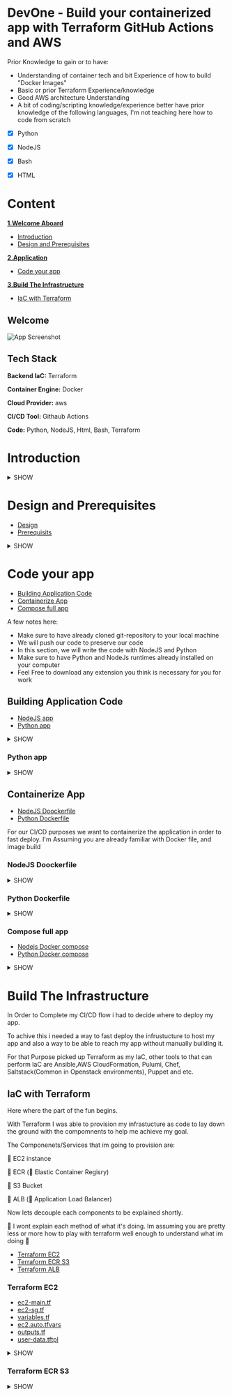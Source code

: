 # DevOne - Build your containerized app with Terraform GitHub Actions and AWS 
Prior Knowledge to gain or to have:

 - Understanding of container tech and bit Experience of how to build "Docker Images"
 - Basic or prior Terraform Experience/knowledge 
 - Good AWS architecture Understanding
 - A bit of coding/scripting knowledge/experience better have prior knowledge of the following languages, I'm not teaching here how to code from scratch
- [x] Python
- [x] NodeJS
- [x] Bash
- [x] HTML


# Content
**[1.Welcome Aboard](#Welcome-Aboard)**
  * [Introduction](#Introduction)  
  * [Design and Prerequisites](#Design-and-Prerequisites)
    
**[2.Application](#Application)**
  * [Code your app](#Code-your-app)
    
**[3.Build The Infrastructure](#Build-The-Infrastructure)**
  * [IaC with Terraform](#IaC-With-Terraform)
    

## Welcome 

![App Screenshot](https://miro.medium.com/v2/resize:fit:1400/1*vInU1g_2FavT-JuV06XwbQ.jpeg)

## Tech Stack  

**Backend IaC:** Terraform

**Container Engine:** Docker

**Cloud Provider:** aws 

**CI/CD Tool:** Githaub Actions

**Code:** Python, NodeJS, Html, Bash, Terraform



# Introduction 
<details><summary>SHOW</summary>

Hello guys, My name is Oren, I am Linux System and infra Engineer who likes the DevOps field.
To combine endpoints systems, and make life easy with good automation and agility mind-set.
From code to opeartion.

I'm here to guide you through, step by step
for Deploying a Simple full CI/CD pipeline, which includes hot topic techs . . .
And most industry-standard tools out there. 

</details> 


# Design and Prerequisites 
* [Design](#Design)
* [Prerequisits](#Prerequisites)

<details><summary>SHOW</summary>

## Design
\\
 lets talk about  Design First 


We Need to perform the following:

    - Building Docker images, 
    
    - Writing the code for our app,
    
    - Using Terraform, and using a CI/CD to deploy our code more efficiently

    - The right idea is that we need to build and store images, then store files app related, and then make a single point that will host of docker containers and will be able to pull files from storage/repos for what we need.
    \
\
    Seebelowo the  Architecture flow:
![image](https://github.com/orenr2301/devone/assets/117763723/6042d14a-d64a-4442-a01e-4d750c3bc2df)

\\

## Prerequisites

1. You need to have an AWS account

   1.1 From your AWS account IAM create an Access and Secret Key

   1.2 Download aws-cli to your pc
2. Visual Studio Code

   2.1 Installed code runtime in order to local machine to  compile our code for test purposes
    2.2 Add interpreterss to  local machine PATH environmentt  
4. Githab Account
5. Terraform Cli - You would like to test Terraform from your local machine to check your code   
6. Coffee and something to eat Next To You. 

</details> 




# Code your app

* [Building Application Code](#Building-Application-Code)
* [Containerize App](#Containerize-App)
* [Compose full app](#Compose-full-app)

A few notes here:

  - Make sure to have already cloned git-repository to your local machine
  - We will push our code to preserve our code
  - In this section, we will write the code with NodeJS and Python
  - Make sure to have Python and NodeJs runtimes already installed on your computer
  - Feel Free to download any extension you think is necessary for you for work


## Building Application Code
* [NodeJS app](#NodeJS-app)
* [Python app](#Python-app)

 <details><summary>SHOW</summary>

### NodeJS app


* Note - since I'm not doing think in NodeJS I took the final absolute code from ChatGTP (Im not familiar with nodeJS that good)

 Our Goal Here is to create a nodejs app that connects to MongoDB container and fetches apples quantity


![image](https://github.com/orenr2301/devone/assets/117763723/f3972ef1-27a4-4dbc-b11d-7cb9ddbeee54)

```javascript
const express = require('express');
const MongoClient = require('mongodb').MongoClient;

const app = express();
const port = 80;

// MongoDB connection URL
const url = 'mongodb://admin:admin@mongodb:27017';
// Database name
const dbName = 'docker_db';

app.get('/', (req, res) => {
  // Connect to MongoDB
  MongoClient.connect(url, (err, client) => {
    if (err) {
      console.error('Error connecting to MongoDB:', err);
      res.send('Error connecting to MongoDB');
      return;
    }

    // Access the "fruits" collection
    const db = client.db(dbName);
    const collection = db.collection('fruits');

    // Find the document with name "apples"
    collection.findOne({ name: 'apples' }, (err, result) => {
      if (err) {
        console.error('Error querying MongoDB:', err);
        res.send('Error querying MongoDB');
        return;
      }

      // Display the quantity of apples in HTML
      const applesQty = result ? result.qty : 'N/A';
      const html = `<h1>Quantity of Apples: ${applesQty}</h1>`;
      res.send(html);

      // Close the MongoDB connection gp
      client.close();
    });
  });
});

app.listen(port, '0.0.0.0', ()=> {
  console.log(`App listening at http://localhost:${port}`);
});
```

Lets make a short review of some points: 


* We are using two modules here: express and Mongo
* Express is the web page html module, its minimal and
* mongo which helps us connect to MongoDB database
* This code is taken from ChatGPT since I'm not usually coding with nodejs.

  I was able to learn and write the code by myself for it, but I had some syntax issues, that alone prevented me to get what I wanted.

  I could've solved it alone, but it was time-consuming so I  took the help of ChatGTP
 
</details>

### Python app
<details><summary>SHOW</summary>
* Since im more fammiliar with python and work with it more often, obviously i will feel more comfortable with it.

  SoIi took all the NodeJS code and Converted it to python to reflect same action and wanted outcome, and also for just in case the NodeJS app wont work.

* This Time we are using flask and pymongo modules, ChatGPT was not involved this time

  
```python
from flask import Flask
from pymongo import MongoClient

app = Flask(__name__)
port = 80
url = "mongodb://admin:admin@mongodb:27017"
db_name = "docker_db"

@app.route("/")
def get_apples_quantity():
   
    client = MongoClient(url)
    db = client[db_name]
    collection = db["fruits"]

   
    result = collection.find_one({"name": "apples"})

    
    apples_qty = result["qty"] if result else "N/A"
    html = f"<h1>Quantity of Apples: {apples_qty}</h1>"

    client.close()

    return html

if __name__ == "__main__":
    app.run(host="0.0.0.0", port=port)

```


* Take a good look over these url we will need it to reference something else
  ~~~bash
   url = "mongodb://admin:admin@mongodb:27017"
  ~~~
</details>


## Containerize App
* [NodeJS Doockerfile](#[NodeJS-Doockerfile)
* [Python Dockerfile](#Python-Dockerfile)



For our CI/CD purposes we want to containerize the application in order to fast deploy. I'm Assuming you are already familiar with Docker file, and image build

### NodeJS Doockerfile
<details><summary>SHOW</summary>

Below NodeJS Docker file

~~~bash
FROM node:14

WORKDIR /app

COPY package.json ./

RUN npm install

COPY . .

ENV MONGO_INITDB_ROOT_PASSWORD=admin
ENV MONGO_INITDB_ROOT_USERNAME=admin

EXPOSE 80

CMD ["node", "app.js"]
~~~
</details>


### Python Dockerfile
<details><summary>SHOW</summary>

~~~bash
FROM python:3.9

WORKDIR /app

COPY requirements.txt .

RUN pip install --no-cache-dir -r requirements.txt

COPY . .

ENV MONGO_URL="mongodb://mongodb:27017"
ENV DB_NAME="docker_db"
ENV MONGO_INITDB_ROOT_PASSWORD=admin
ENV MONGO_INITDB_ROOT_USERNAME=admin

EXPOSE 80

CMD ["python", "app.py"]
~~~

</details>

### Compose full app

* [Nodejs Docker compose](#Nodejs-Docker-compose)
* [Python Docker compose](#Python-Docker-compose)
<details><summary>SHOW</summary>
After building the wanted images, we would like to make a single run to deploy our app with mongo image to be our databse which will host our data to be fetched from the nodejs application be built earlier.

Remeber we built only the app. for the mongodb container we will have a container which we will insert the data with js init file.

#### Nodejs Docker compose
~~~bash
version: "3.3"

services:
  app:
    container_name: node-app
    image: nodejsapp:1
    ports:
    - 80:80
    networks:
    - octo_network

  mongodb:
    container_name: mongodb
    image: mongo
    ports:
    - 27017:27017
    restart: always
    environment:
      - MONGO_INITDB_ROOT_USERNAME=admin
      - MONGO_INITDB_ROOT_PASSWORD=admin
    volumes:
    - ./mongo-init.js:/docker-entrypoint-initdb.d/mongo-init.js
    networks:
    - octo_network


networks:
  octo_network:
      external: true
~~~

#### Python docker compose

~~~bash
version: "3.8"

services:
  app:
    container_name: py-app
    image: octo:3
    ports:
    - 80:80
    networks:
    - my_network

  mongodb:
    container_name: mongodb
    image: mongo
    ports:
    - 27017:27017
    restart: always
    environment:
      - MONGO_INITDB_ROOT_USERNAME=admin
      - MONGO_INITDB_ROOT_PASSWORD=admin
    volumes:
      #- mongoDB:/data/db
    - ./mongo-init.js:/docker-entrypoint-initdb.d/mongo-init.js
    networks:
    - my_network


      #volumes:
      #mongoDB: {}

networks:
  my_network:
      external: true
~~~
</details>

# Build The Infrastructure

In Order to Complete my CI/CD flow i had to decide where to deploy my app.

To achive this i needed a way to fast deploy the infrustucture to host my app and also a way to be able to reach my app without manually building it.

For that Purpose picked up Terraform as my IaC, other tools to that can perform IaC are Ansible,AWS CloudFormation, Pulumi, Chef, Saltstack(Common in Openstack environments), Puppet and etc.

## IaC with Terraform

Here where the part of the fun begins.



With Terraform I was able to provision my infrastucture as code to lay down the ground with the compomnents to help me achieve my goal.

The Componenets/Services that im going to provision are:

:diamond_shape_with_a_dot_inside: EC2 instance

:diamond_shape_with_a_dot_inside: ECR (:small_blue_diamond: Elastic Container Regisry)

:diamond_shape_with_a_dot_inside: S3 Bucket

:diamond_shape_with_a_dot_inside: ALB (:small_blue_diamond: Application Load Balancer)


Now lets decouple each components to be explained shortly.

:sparkler: I wont explain each method of  what it's doing. Im assuming you are pretty less or more how to play with terraform well enough to understand what im doing :sparkler:


* [Terraform EC2](#Terraform-EC2)
* [Terraform ECR S3](#Terraform-ECR-S3)
* [Terraform ALB](#Terraform-ALB)



### Terraform EC2

* [ec2-main.tf](#ec2-main.tf)
* [ec2-sg.tf](#ec2-sg.tf)
* [variables.tf](#variables.tf)
* [ec2.auto.tfvars](#ec2.auto.tfvars)
* [outputs.tf](#outputs.tf)
* [user-data.tftpl](#user-data.tftpl)
  
<details><summary>SHOW</summary>


Our App will be hosted over docker container on EC2 instance. Therefor i will have to deploy it to my aws account, wanted vpc, security group, policies, IAM roles and user-data to make sure the instance is ready to response to my request when deploy finish so i can say "Look mom. . . no hands at all :smiley:"



#### ec2-main.tf

Short Overview:

:basketball: Provider is AWS since im deploying to AWS


:basketball: Creating a template file which store my user data bash script for the ec2 cloud-init at startup


:basketball: Creating the ec2 instance resource with the basic attributes, which ami, which vpc to deploy, the security group to be attached, the instance role to be added, the ssh key pair name, and user-data to use from within respective file including vars which im using in the tptpl file itself


```hcl

terraform {
  required_providers {
    aws = {
        source = "hashicorp/aws"
        version = "~> 3.0"
    }
  }
}

provider "aws" {
    access_key = var.aws_access_key
    secret_key = var.aws_secret_key
    region = "eu-central-1"
    profile = "default"
}


data "template_file" "ecr-init" {
  template = "user-data.tpl"

}

resource "aws_instance" "octo" {
  ami = data.aws_ami.octo_ami.id
  instance_type = var.instance_type
  vpc_security_group_ids = ["${aws_security_group.ec2-vm.id}"]
  iam_instance_profile = aws_iam_instance_profile.ec2-profile-octo-ec2-role.name
  
  tags = {
    Name = "octopus-vm"
    project = "octo"
  }

  key_name = "aws-internal"

  user_data =  templatefile("user-data.tftpl", { ecr_url = data.aws_ecr_repository.uri.repository_url,  ecr_region = var.aws_region })
  
}

```


#### ec2-sg.tf

Short Overview:

:basketball: Creating the Security group of the ec2 instance

:basketball: Defining the inbound and outbound rules

:basketball: Creating the instance profile and IAM role

:basketball: Defining IAM role polciies of what the instance can do or not 

```hcl
resource "aws_security_group" "ec2-vm" {
    name = "ec2-vm-sc"
    description = "Allow Incoming connections"

    ingress {
        from_port = 80
        to_port = 80
        protocol = "tcp"
        cidr_blocks = ["0.0.0.0/0"]
        description = "Allow Incoming HTTP connections"
    }
    
    ingress  {
        from_port = 443
        to_port = 443
        protocol = "tcp"
        cidr_blocks = ["0.0.0.0/0"]
        description = "Allow Incoming HTTPS connections"
    }

    ingress  {
        from_port = 22
        to_port = 22
        protocol = "tcp"
        cidr_blocks = ["0.0.0.0/0"]
        description = "Allow Incoming SSH connections"
    }


    ingress  {
        from_port = -1
        to_port = -1
        protocol = "icmp"
        cidr_blocks = ["0.0.0.0/0"]
        description = "Allow Incoming icmp connections"
    }

    egress {
    from_port       = 0
    to_port         = 0
    protocol        = "-1"
    cidr_blocks     = ["0.0.0.0/0"]
    description =  "All egress traffic"
  }

  tags = {
    Name = "terraform-ec2-sg"
  }
}


resource "aws_iam_role" "octo-ec2-role" {
  name = "octo-ec2-ecr"

  assume_role_policy = <<EOF
{
  "Version": "2012-10-17",
  "Statement": [
    {
      "Action": "sts:AssumeRole",
      "Principal": {
        "Service": "ec2.amazonaws.com"
      },
      "Effect": "Allow"
    }
  ]
}
EOF
  
  tags = {
    project = "octo"
  }
}

resource "aws_iam_instance_profile" "ec2-profile-octo-ec2-role" {
  name = "ec2_pfogile_octo_ec2_role"
  role = aws_iam_role.octo-ec2-role.name
}

resource "aws_iam_role_policy" "octo_ec2_policy" {
  name = "octo_ec2_policy"
  role = aws_iam_role.octo-ec2-role.id

    policy = <<EOF
{
  "Version": "2012-10-17",
  "Statement": [
    {
      "Action": [
        "ecr:GetAuthorizationToken",
        "ecr:BatchGetImage",
        "ecr:BatchCheckLayerAvailability",
        "ecr:CompleteLayerUpload",
        "ecr:GetDownloadUrlForLayer",
        "ecr:InitiateLayerUpload",
        "ecr:PutImage",
        "ecr:UploadLayerPart"
      ],
      "Effect": "Allow",
      "Resource": "*"
    }
  ]
}
EOF
}

resource "aws_iam_role_policy" "octo_ec2_s3_policy" {
  name = "octo_ec2_s3_policy"
  role = aws_iam_role.octo-ec2-role.id

    policy = <<EOF
{
  "Version": "2012-10-17",
  "Statement": [
    {
      "Action": [
        "s3:PutObject",
        "s3:GetObject",
        "s3:ListBucket",
        "s3:DeleteObject"
      ],
      "Sid" : "VisualEditor",
      "Effect": "Allow",
      "Resource": [
        "arn:aws:s3:::*/*",
        "arn:aws:s3:::${var.s3_name}"
      ]
    }
  ]
}
EOF
}

```

#### variables.tf

Short Overview:


:basketball: Creating the vars to be used in my terraform code, as if i need to change an attaribute so i have one place to do it


:basketball: You will get to see that im using this all over my files to achieve flexibility 

```hcl
variable "aws_access_key" {
    description = "AWS access key"
    type = string
    default = null
}

variable "aws_secret_key" {
    description =  "AWS secret key"
    type = string
    default = null
}

variable "aws_region" {
    description = "AWS region"
    type = string
    default = "eu-central-1"
}


variable "instance_type" {
    type = string
    default = "t2.micro"
}

variable "aws_ec2_ami" {
    description = "AMI image"
    type = string
    default = null
}


variable "set_vpc" {
    type = string
    description = "aws vpc-id" 
    default = null     
}

variable "set_cidr" {
    type = list(string)
    description = "aws vpc cider to set"
    default = null
}


data "aws_ami" "octo_ami" {
    most_recent = true
    owners = ["amazon"]

    filter {
      name = "name"
      values = ["amzn2-ami-hvm-*-x86_64-ebs"]
    }
  
}

variable "s3_name" {
    description = "s3 bucket name"
    type = string
    default = "put-your-bucket-name-here"
}
```

#### ec2.auto.tfvars

Short Overview:
:basketball: Defining the variable values which are set as null in the variables file 

```hcl
aws_region = "your-region"
aws_ec2_ami = "ami-id"
set_cidr = ["cidr net of vpc"]
s3_name = "your bucket name(in case you put your default value in s4_name variable as null)"
```


#### outputs.tf

Short Overview:

 
 :basketball: Defining data sources to filter specific data
 
 
 :basketball: Defining output soruces to print the filtered data to screen at the end of the apply
 
 
 :basketball: At the output level im also able to get more specific atrribute of the filtered data if i want to

```hcl
output "ec2_public_ip" {
  
  description = "ec2 public ip"
  value = aws_instance.octo.public_ip
}

output "ec2_url" {
    description = "ec2 public url dns"
    value = aws_instance.octo.public_dns
}


data "aws_ecr_repository" "uri" {
  #description = "get ecr devonce repository"
  name = "devone"
  
}

output "ecr-url" {
  description = "ec2 ecr"
  value = "${data.aws_ecr_repository.uri.repository_url}"
}

data "aws_caller_identity" "current" {}

output "account_id" {
  value = data.aws_caller_identity.current.account_id
}

```

#### user-data.tftpl

Short Overview:


:basketball: Using user data to install docker engine and docker compose plugin on ec2 instance


:basketball: using tftpl file template variables from ec2 instance resource so i can login ecr


:basketball: Exporting the variables to current tty shell and use this to login to ecr for later pulling images


:basketball: copying needed file to accomplishe docker compose setup


```hcl
#!/bin/bash
set -ex
yum update -y
amazon-linux-extras install docker -y
systemctl enable docker --now
usermod -a -G docker ec2-user
curl -L https://github.com/docker/compose/releases/download/1.25.4/docker-compose-$(uname -s)-$(uname -m) -o /usr/local/bin/docker-compose
chmod +x /usr/local/bin/docker-compose

export ecr_region=${ecr_region}
export ecr_url=${ecr_url}


/usr/bin/aws ecr get-login-password --region ${ecr_region} | docker login --username AWS --password-stdin ${ecr_url}
docker network create octo_network

aws s3 cp s3://<your-bucket-name>/docker-compose.yaml .
aws s3 cp s3://<your-bucket-name>/mongo-init.js .

docker-compose up -d
```
</details>


### Terraform ECR S3
<details><summary>SHOW</summary>

 * [ecr s3 main.tf](#ecr-s3-main.tf) 
 * [ecr s3 variables.tf](#ecr-s3-variables.tf)
 * [ecr s3 variables.auto.tfvars](#ecr-s3-variables.auto.tfvars)


Since we  built the app, in a way, that we will need to deploy it via containers, i need a place to store them. As  i dont have a proper way to upload all files to built from them and do everything on ec2 machine at startup.

I need to make sure user dtata is not exceeding 64KB therefore my user-data script must be relativitely short and to the point. 

I could have done this with with uploading all filed to S3 and then copy files to machine, but than i would need to built images, switch directories, make sure each file in place and etc.

To much Work and and pre ready images are doing the work just fine.

I could also make a predefined bash script  deliver to s3 and download from s3 and execute on server, but Hey . . . If we have a chance to deal and play with other component and develop our skill, then why not.

Easy sometimes and be very boaring and not out of the box. A DevOps guy must think out of the box to accomplish new solutions to complex situations.


#### ecr s3 main.tf

Short Overview:

:basketball: Creating our ECR repository and its must attributes For Stroing our images

:basketball: Creating our S3 backut to store the additional files

```hcl

terraform {
  required_providers {
    aws = {
        source = "hashicorp/aws"
        version = "~> 3.0"
    }
  }
}

provider "aws" {
    /* access_key = var.aws_access_key
    secret_key = var.aws_secret_key */
    region = "eu-central-1"
    profile = "default"
}



resource "aws_ecr_repository" "ecr" {
    for_each = toset(var.ecr_name)
    name = each.key
    image_tag_mutability = var.image_mutability

    encryption_configuration {
      encryption_type = var.encrypt_type
    }

    image_scanning_configuration {
      scan_on_push = false
    }

    tags = var.tags 
  
}

resource "aws_s3_bucket" "octo_s3" {
  bucket = "${var.s3_name}"
  force_destroy = true

  lifecycle {
    prevent_destroy = false
  }

  tags = {
    Name = "${var.s3_name}"
    Environment = "test"
  }
}

```

#### ecr s3 variables.tf

Short Overview:

:basketball: Defining our variables for ecr and s3 resources


```hcl

variable "ecr_name" {

    description = "The list of ecr names to create"
    type = list(string)
    default = null
}

variable "tags" {
    description = "The key value map for tagging"
    type = map(string)
    default = {}
  
}

variable "image_mutability" {
    description = "Provide image mutability"
    type = string
    default = "MUTABLE"
}

variable "encrypt_type" {
    description = "Provider type of encryption here"
    type = string
    default = "KMS"
}

variable "s3_name" {
    description = "s3 bucket name"
    type = string
    default = null
}

```

#### ecr s3 variables.auto.tfvars

Short Overview:

:basketball: setting variables value for ecr and s3 resources

```hcl
tags = {
    "Environment" = "you-environment name"
}

ecr_name = [
    "your-ecr-repository-name"
]

image_mutability = "IMMUTABLE"

s3_name = "you-bucket-name"
````

</details>
